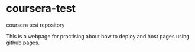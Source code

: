 # coursera-test
coursera test repository

This is a webpage for practising about how to deploy and host pages using github pages.
